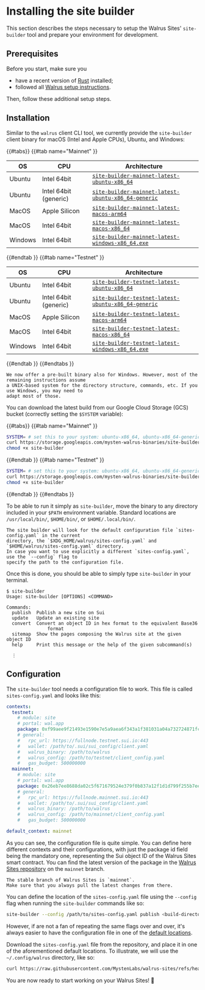 # Installing the site builder

This section describes the steps necessary to setup the Walrus Sites' `site-builder` tool and
prepare your environment for development.

## Prerequisites

Before you start, make sure you

- have a recent version of [Rust](https://www.rust-lang.org/tools/install) installed;
- followed all [Walrus setup instructions](../usage/setup.md).

Then, follow these additional setup steps.

## Installation

Similar to the `walrus` client CLI tool, we currently provide the `site-builder` client binary for
macOS (Intel and Apple CPUs), Ubuntu, and Windows:

{{#tabs}}
{{#tab name="Mainnet" }}

| OS      | CPU                   | Architecture |
|---------|-----------------------|-----------------------------------------------------------------------------------------------------------------------------------|
| Ubuntu  | Intel 64bit           | [`site-builder-mainnet-latest-ubuntu-x86_64`](https://storage.googleapis.com/mysten-walrus-binaries/site-builder-mainnet-latest-ubuntu-x86_64)                |
| Ubuntu  | Intel 64bit (generic) | [`site-builder-mainnet-latest-ubuntu-x86_64-generic`](https://storage.googleapis.com/mysten-walrus-binaries/site-builder-mainnet-latest-ubuntu-x86_64-generic)|
| MacOS   | Apple Silicon         | [`site-builder-mainnet-latest-macos-arm64`](https://storage.googleapis.com/mysten-walrus-binaries/site-builder-mainnet-latest-macos-arm64)                    |
| MacOS   | Intel 64bit           | [`site-builder-mainnet-latest-macos-x86_64`](https://storage.googleapis.com/mysten-walrus-binaries/site-builder-mainnet-latest-macos-x86_64)                  |
| Windows | Intel 64bit           | [`site-builder-mainnet-latest-windows-x86_64.exe`](https://storage.googleapis.com/mysten-walrus-binaries/site-builder-mainnet-latest-windows-x86_64.exe)      |

{{#endtab }}
{{#tab name="Testnet" }}

| OS      | CPU                   | Architecture |
|---------|-----------------------|-----------------------------------------------------------------------------------------------------------------------------------|
| Ubuntu  | Intel 64bit           | [`site-builder-testnet-latest-ubuntu-x86_64`](https://storage.googleapis.com/mysten-walrus-binaries/site-builder-testnet-latest-ubuntu-x86_64)                |
| Ubuntu  | Intel 64bit (generic) | [`site-builder-testnet-latest-ubuntu-x86_64-generic`](https://storage.googleapis.com/mysten-walrus-binaries/site-builder-testnet-latest-ubuntu-x86_64-generic)|
| MacOS   | Apple Silicon         | [`site-builder-testnet-latest-macos-arm64`](https://storage.googleapis.com/mysten-walrus-binaries/site-builder-testnet-latest-macos-arm64)                    |
| MacOS   | Intel 64bit           | [`site-builder-testnet-latest-macos-x86_64`](https://storage.googleapis.com/mysten-walrus-binaries/site-builder-testnet-latest-macos-x86_64)                  |
| Windows | Intel 64bit           | [`site-builder-testnet-latest-windows-x86_64.exe`](https://storage.googleapis.com/mysten-walrus-binaries/site-builder-testnet-latest-windows-x86_64.exe)      |

{{#endtab }}
{{#endtabs }}

```admonish title="Windows"
We now offer a pre-built binary also for Windows. However, most of the remaining instructions assume
a UNIX-based system for the directory structure, commands, etc. If you use Windows, you may need to
adapt most of those.
```

You can download the latest build from our Google Cloud Storage (GCS) bucket (correctly setting the
`$SYSTEM` variable):

{{#tabs}}
{{#tab name="Mainnet" }}

``` sh
SYSTEM= # set this to your system: ubuntu-x86_64, ubuntu-x86_64-generic, macos-x86_64, macos-arm64, windows-x86_64.exe
curl https://storage.googleapis.com/mysten-walrus-binaries/site-builder-mainnet-latest-$SYSTEM -o site-builder
chmod +x site-builder
```

{{#endtab }}
{{#tab name="Testnet" }}

``` sh
SYSTEM= # set this to your system: ubuntu-x86_64, ubuntu-x86_64-generic, macos-x86_64, macos-arm64, windows-x86_64.exe
curl https://storage.googleapis.com/mysten-walrus-binaries/site-builder-testnet-latest-$SYSTEM -o site-builder
chmod +x site-builder
```

{{#endtab }}
{{#endtabs }}

To be able to run it simply as `site-builder`, move the binary to any directory included in your
`$PATH` environment variable. Standard locations are `/usr/local/bin/`, `$HOME/bin/`, or
`$HOME/.local/bin/`.

```admonish note
The site builder will look for the default configuration file `sites-config.yaml` in the current
directory, the `$XDG_HOME/walrus/sites-config.yaml` and `$HOME/walrus/sites-config.yaml` directory.
In case you want to use explicitly a different `sites-config.yaml`, use the `--config` flag to
specify the path to the configuration file.
```

Once this is done, you should be able to simply type `site-builder` in your terminal.

```terminal
$ site-builder
Usage: site-builder [OPTIONS] <COMMAND>

Commands:
  publish  Publish a new site on Sui
  update   Update an existing site
  convert  Convert an object ID in hex format to the equivalent Base36
               format
  sitemap  Show the pages composing the Walrus site at the given object ID
  help     Print this message or the help of the given subcommand(s)

  ⋮
```

## Configuration

The `site-builder` tool needs a configuration file to work. This file is called `sites-config.yaml`
and looks like this:

```yaml
contexts:
  testnet:
    # module: site
    # portal: wal.app
    package: 0xf99aee9f21493e1590e7e5a9aea6f343a1f381031a04a732724871fc294be799
    # general:
    #   rpc_url: https://fullnode.testnet.sui.io:443
    #   wallet: /path/to/.sui/sui_config/client.yaml
    #   walrus_binary: /path/to/walrus
    #   walrus_config: /path/to/testnet/client_config.yaml
    #   gas_budget: 500000000
  mainnet:
    # module: site
    # portal: wal.app
    package: 0x26eb7ee8688da02c5f671679524e379f0b837a12f1d1d799f255b7eea260ad27
    # general:
    #   rpc_url: https://fullnode.mainnet.sui.io:443
    #   wallet: /path/to/.sui/sui_config/client.yaml
    #   walrus_binary: /path/to/walrus
    #   walrus_config: /path/to/mainnet/client_config.yaml
    #   gas_budget: 500000000

default_context: mainnet
```

As you can see, the configuration file is quite simple. You can define here different contexts and
their configurations, with just the package id field being the mandatory one, representing the Sui
object ID of the Walrus Sites smart contract. You can find the latest version of the package in the
[Walrus Sites repository](https://github.com/MystenLabs/walrus-sites/tree/mainnet) on the `mainnet`
branch.

```admonish danger title="Walrus Sites stable branch"
The stable branch of Walrus Sites is `mainnet`.
Make sure that you always pull the latest changes from there.
```

You can define the location of the `sites-config.yaml` file using the `--config` flag when running
the `site-builder` commands like so:

``` sh
site-builder --config /path/to/sites-config.yaml publish <build-directory-of-a-site>
```

However, if are not a fan of repeating the same flags over and over, it's always easier to have the
configuration file in one of the [default locations](./tutorial-install.html#admonition-note).

Download the `sites-config.yaml` file from the repository, and place it in one of the aforementioned
default locations. To illustrate, we will use the `~/.config/walrus` directory, like so:

```sh
curl https://raw.githubusercontent.com/MystenLabs/walrus-sites/refs/heads/testnet/sites-config.yaml -o ~/.config/walrus/sites-config.yaml
```

You are now ready to start working on your Walrus Sites! 🎉
